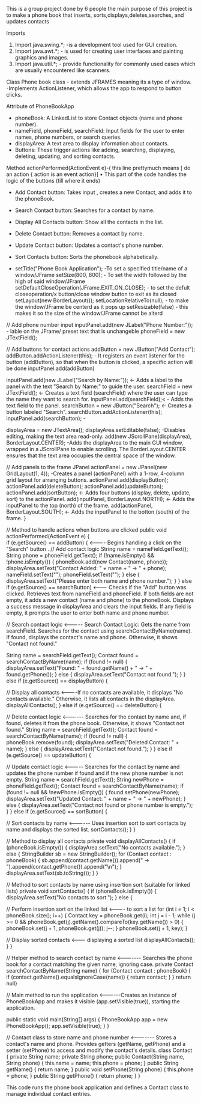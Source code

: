 This is a group project done by 6 people 
the main purpose of this project is to make a phone book that inserts, sorts,displays,deletes,searches, and updates contacts

Imports 
1. Import java.swing.*; -is a development tool used for GUI creation.
2. Import java.awt.*; - is used for creating user interfaces and painting graphics and 
images.
3. Import java.util.*; - provide functionality for commonly used cases which are usually
encountered like scanners.

Class 
Phone book class - extends JFRAMES meaning its a type of window.
 -Implements ActionListener, which allows the app to respond to button clicks.


Attribute of PhoneBookApp
- phoneBook: A LinkedList to store Contact objects (name and phone number).
- nameField, phoneField, searchField: Input fields for the user to enter names, phone numbers, 
or search queries.
- displayArea: A text area to display information about contacts.
- Buttons: These trigger actions like adding, searching, displaying, deleting, updating, and 
sorting contacts.

Method actionPerformed(ActionEvent e)-( this line prettymuch means [ do an action { action is an event action}]
• This part of the code handles the logic of the buttons (till where it ends)
- Add Contact button: Takes input , creates a new Contact, and adds it to the phoneBook.
- Search Contact button: Searches for a contact by name.
- Display All Contacts button: Show all the contacts in the list.
- Delete Contact button: Removes a contact by name.
- Update Contact button: Updates a contact's phone number.
- Sort Contacts button: Sorts the phonebook alphabetically.

- setTitle("Phone Book Application"); -To set a specified title/name of a window/JFrame 
 setSize(800, 800); - To set the width followed by the high of said window/JFrame
 setDefaultCloseOperation(JFrame.EXIT_ON_CLOSE); - to set the defult closeoperation/x button/close window button to exit as its closed 
 setLayout(new BorderLayout());
 setLocationRelativeTo(null); - to make the window/JFrame be centerd as it pops up
 setResizable(false) - this makes it so the size of the window/JFrame cannot be alterd

// Add phone number input
 inputPanel.add(new JLabel("Phone Number:")); - lable on the JFrame/ preset text that is unchangeble
 phoneField = new JTextField();
 
 // Add buttons for contact actions
 addButton = new JButton("Add Contact");
 addButton.addActionListener(this); - It registers an event listener for the button (addButton), so that when the button is clicked, a specific action will be done
 inputPanel.add(addButton)

  inputPanel.add(new JLabel("Search by Name:")); <- Adds a label to the panel with the text "Search by Name:" to guide the user.
 searchField = new JTextField(); <- Creates a text field (searchField) where the user can type the name they want to search for.
 inputPanel.add(searchField);< - Adds the text field to the panel.
 searchButton = new JButton("Search"); <- Creates a button labeled "Search".
 searchButton.addActionListener(this); 
 inputPanel.add(searchButton); -

 displayArea = new JTextArea();
 displayArea.setEditable(false); -Disables editing, making the text area read-only.
 add(new JScrollPane(displayArea), BorderLayout.CENTER); -Adds the displayArea to the main GUI window, wrapped in a JScrollPane to enable scrolling. The BorderLayout.CENTER ensures that the text area occupies the central space of the window.

 // Add panels to the frame
 JPanel actionPanel = new JPanel(new GridLayout(1, 4)); -Creates a panel (actionPanel) with a 1-row, 4-column grid layout for arranging buttons.
 actionPanel.add(displayButton); 
 actionPanel.add(deleteButton); 
 actionPanel.add(updateButton);
 actionPanel.add(sortButton); <- Adds four buttons (display, delete, update, sort) to the actionPanel.
 add(inputPanel, BorderLayout.NORTH); <- Adds the inputPanel  to the top (north) of the frame.
 add(actionPanel, BorderLayout.SOUTH); <- Adds the inputPanel  to the botton (south) of the frame.
 }

 // Method to handle actions when buttons are clicked
 public void actionPerformed(ActionEvent e) {  
 if (e.getSource() == addButton) { <---- Begins handling a click on the "Search" button .
 // Add contact logic
 String name = nameField.getText();
 String phone = phoneField.getText();
 if (!name.isEmpty() && !phone.isEmpty()) {
 phoneBook.add(new Contact(name, phone));
 displayArea.setText("Contact Added: " + name + " -> " + phone);
 nameField.setText("");
 phoneField.setText("");
 } else {
 displayArea.setText("Please enter both name and phone number.");
 }
 } else if (e.getSource() == searchButton) <--- Checks if the "Add" button was clicked.
Retrieves text from nameField and phoneField.
If both fields are not empty, it adds a new contact (name and phone) to the phoneBook.
Displays a success message in displayArea and clears the input fields.
If any field is empty, it prompts the user to enter both name and phone number.

// Search contact logic <----- Search Contact Logic:
Gets the name from searchField.
Searches for the contact using searchContactByName(name).
If found, displays the contact's name and phone. Otherwise, it shows "Contact not found."

 String name = searchField.getText();
 Contact found = searchContactByName(name);
 if (found != null) {
 displayArea.setText("Found: " + found.getName() + " -> " + found.getPhone());
 } else {
 displayArea.setText("Contact not found.");
 }
 } else if (e.getSource() == displayButton) {




 // Display all contacts <----If no contacts are available, it displays "No contacts available."
Otherwise, it lists all contacts in the displayArea.
 displayAllContacts();
 } else if (e.getSource() == deleteButton) {




 
 // Delete contact logic <------ Searches for the contact by name and, if found, deletes it from the phone book. Otherwise, it shows "Contact not found."
 String name = searchField.getText();
 Contact found = searchContactByName(name);
 if (found != null) {
 phoneBook.remove(found);
 displayArea.setText("Deleted Contact: " + name);
 } else {
 displayArea.setText("Contact not found.");
 }
 } else if (e.getSource() == updateButton) {





 
 // Update contact logic <----- Searches for the contact by name and updates the phone number if found and if the new phone number is not empty.
 String name = searchField.getText();
 String newPhone = phoneField.getText();
 Contact found = searchContactByName(name);
 if (found != null && !newPhone.isEmpty()) {
 found.setPhone(newPhone);
 displayArea.setText("Updated Contact: " + name + " -> " + newPhone);
 } else {
 displayArea.setText("Contact not found or phone number is empty.");
 }
 } else if (e.getSource() == sortButton) {




 
 // Sort contacts by name <------ Uses insertion sort to sort contacts by name and displays the sorted list.
 sortContacts();
 }
 }




 
 // Method to display all contacts
 private void displayAllContacts() {
 if (phoneBook.isEmpty()) {
 displayArea.setText("No contacts available.");
 } else {
 StringBuilder sb = new StringBuilder();
 for (Contact contact : phoneBook) {
 sb.append(contact.getName()).append(" -> 
").append(contact.getPhone()).append("\n");
 }
 displayArea.setText(sb.toString());
 }
 }

 
 // Method to sort contacts by name using insertion sort (suitable for linked lists)
 private void sortContacts() {
 if (phoneBook.isEmpty()) {
 displayArea.setText("No contacts to sort.");
 } else {

 
 // Perform insertion sort on the linked list <---- to sort a list 
 for (int i = 1; i < phoneBook.size(); i++) {
 Contact key = phoneBook.get(i);
 int j = i - 1;
 while (j >= 0 && phoneBook.get(j).getName().compareTo(key.getName()) > 0) {
 phoneBook.set(j + 1, phoneBook.get(j));
 j--;
 }
 phoneBook.set(j + 1, key);
 }

 
 // Display sorted contacts <--- displaying a sorted list
 displayAllContacts();
 }
 }

 
 // Helper method to search contact by name  <------- Searches the phone book for a contact matching the given name, ignoring case.
 private Contact searchContactByName(String name) {
 for (Contact contact : phoneBook) {
 if (contact.getName().equalsIgnoreCase(name)) {
 return contact;
 }
 }
 return null}



  // Main method to run the application <------Creates an instance of PhoneBookApp and makes it visible (app.setVisible(true)), starting the application.

 public static void main(String[] args) {
 PhoneBookApp app = new PhoneBookApp();
 app.setVisible(true);
 }
}




// Contact class to store name and phone number <------- Stores a contact's name and phone.
Provides getters (getName, getPhone) and a setter (setPhone) to access and modify the contact's details.
class Contact {
 private String name;
 private String phone;
 public Contact(String name, String phone) {
 this.name = name;
 this.phone = phone;
 }
 public String getName() {
 return name;
 }
 public void setPhone(String phone) {
 this.phone = phone;
 }
 public String getPhone() {
 return phone;
 }
}

This code runs the phone book application and defines a Contact class to manage individual contact entries.
